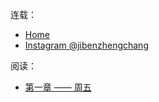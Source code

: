 连载：

- [Home](https://jibenzhengchang.com)
- [Instagram @jibenzhengchang](https://instagram.com/jibenzhengchang)


阅读：

- [第一章 —— 周五](chapter1.md)